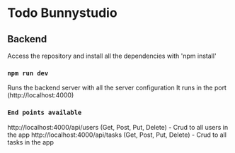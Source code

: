 # Todo Bunnystudio
## Backend

Access the repository and install all the dependencies with 'npm install'

### `npm run dev`

Runs the backend server with all the server configuration
It runs in the port (http://localhost:4000)

### `End points available`
http://localhost:4000/api/users (Get, Post, Put, Delete) - Crud to all users in the app
http://localhost:4000/api/tasks (Get, Post, Put, Delete) - Crud to all tasks in the app
